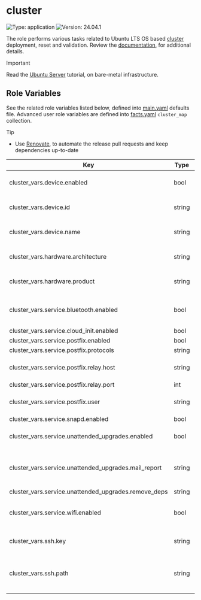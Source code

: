 # cluster

![Type: application](https://img.shields.io/badge/Type-application-informational?style=flat-square) ![Version: 24.04.1](https://img.shields.io/badge/Version-24.04.1-informational?style=flat-square)

The role performs various tasks related to Ubuntu LTS OS based [cluster](https://ubuntu.com/server) deployment, reset and validation. Review the [documentation](https://axivo.com/k3s-cluster/wiki/guide/configuration/roles/cluster), for additional details.

> [!IMPORTANT]
> Read the [Ubuntu Server](https://axivo.com/k3s-cluster/tutorials/handbook/server/) tutorial, on bare-metal infrastructure.

## Role Variables

See the related role variables listed below, defined into [main.yaml](./defaults/main.yaml) defaults file. Advanced user role variables are defined into [facts.yaml](./tasks/facts.yaml) `cluster_map` collection.

> [!TIP]
> - Use [Renovate](https://axivo.com/k3s-cluster/tutorials/handbook/tools/#renovate), to automate the release pull requests and keep dependencies up-to-date

| Key | Type | Default | Description |
|-----|------|---------|-------------|
| cluster_vars.device.enabled | bool | `true` | See [documentation](https://axivo.com/k3s-cluster/tutorials/handbook/server/#storage-devices), for details |
| cluster_vars.device.id | string | `"2:2"` | See [documentation](https://axivo.com/k3s-cluster/tutorials/handbook/server/#deviceid), for details |
| cluster_vars.device.name | string | `"ASMedia Technology"` | See [documentation](https://axivo.com/k3s-cluster/tutorials/handbook/server/#devicename), for details |
| cluster_vars.hardware.architecture | string | `"aarch64"` | See [documentation](https://axivo.com/k3s-cluster/tutorials/handbook/server/#hardware), for details |
| cluster_vars.hardware.product | string | `"Raspberry Pi"` | See [documentation](https://axivo.com/k3s-cluster/tutorials/handbook/server/#hardwareproduct), for details |
| cluster_vars.service.bluetooth.enabled | bool | `false` | By default, related `apt` packages are not installed |
| cluster_vars.service.cloud_init.enabled | bool | `false` |  |
| cluster_vars.service.postfix.enabled | bool | `true` |  |
| cluster_vars.service.postfix.protocols | string | `"ipv4"` |  |
| cluster_vars.service.postfix.relay.host | string | `"smtp.mail.me.com"` | iCloud mail server relay host |
| cluster_vars.service.postfix.relay.port | int | `587` |  |
| cluster_vars.service.postfix.user | string | Set values into [all.yaml](../../inventory/cluster/group_vars/all.yaml) `credentials` collection | Postfix user credentials, set at global level |
| cluster_vars.service.snapd.enabled | bool | `false` |  |
| cluster_vars.service.unattended_upgrades.enabled | bool | `true` | See [documentation](https://help.ubuntu.com/community/AutomaticSecurityUpdates), for details |
| cluster_vars.service.unattended_upgrades.mail_report | string | `"only-on-error"` | Available options are `always`, `on-change` and `only-on-error` |
| cluster_vars.service.unattended_upgrades.remove_deps | string | `"true"` |  |
| cluster_vars.service.wifi.enabled | bool | `false` | By default, related `apt` packages are not installed |
| cluster_vars.ssh.key | string | `"id_ed25519.pub"` | See [documentation](https://axivo.com/k3s-cluster/wiki/guide/configuration/user/#ssh-key), for details |
| cluster_vars.ssh.path | string | `"{{ lookup('ansible.builtin.env', 'HOME') + '/.ssh' }}"` | Full path to `.ssh` directory, a hardcoded value can be used |
